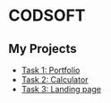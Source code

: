 # CODSOFT
## My Projects
- [Task 1: Portfolio](/portfolio)
- [Task 2: Calculator](/task2)
- [Task 3: Landing page](/task3/)